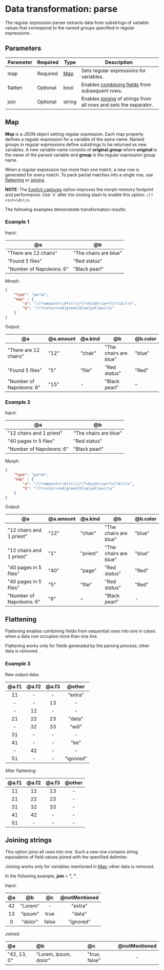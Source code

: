 # Data transformation: **parse** <!-- omit in toc -->

The regular expression parser extracts data from substrings of variable values that correspond to the named groups specified in regular expressions.

## Parameters

|Parameter|Required|Type|Description|
|-|-|-|-|
|map|Required|[Map](#map)|Sets regular expressions for variables.|
|flatten|Optional|bool|Enables [combining fields](#flattening) from subsequent rows.|
|join|Optional|string|Enables [joining](#joining-strings) of strings from all rows and sets the separator.|

## Map

**Map** is a JSON object setting regular expression. Each map property defines a regular expression for a variable of the same name. Named groups in regular expressions define substrings to be returned as new variables. A new variable name consists of **original.group** where **original** is the name of the parsed variable and **group** is the regular expression group name.

When a regular expression has more than one match, a new row is generated for every match. To pack partial matches into a single row, use [flattening](#flattening) or [joining](#joining-strings).

**NOTE**: The [Explicit captures](https://docs.microsoft.com/dotnet/standard/base-types/regular-expression-options#explicit-captures-only) option improves the morph memory footprint and performance. Use 'x' after the closing slash to enable this option: `/(?<int>\d+)/x`.

The following examples demonstrate transformation results:

### Example 1

Input:

|@a|@b|
|-|-|
|"There are 12 chairs"|"The chairs are blue"|
|"Found 5 files"|"Red status"|
|"Number of Napoleons: 6"|"Black pearl"|

Morph:

````json
{
    "type": "parse",
    "map" : {
        "a": "/(?<amount>\\d+)(\\s*(?<kind>\\w+?)s?\\b)?/x",
        "b": "/(?<color>red|green|blue|yellow)/ix"
    }
}
````

Output:

|@a|@a.amount|@a.kind|@b|@b.color|
|-|-|-|-|-|
|"There are 12 chairs"|"12"|"chair"|"The chairs are blue"|"blue"|
|"Found 5 files"|"5"|"file"|"Red status"|"Red"|
|"Number of Napoleons: 6"|"15"|-|"Black pearl"|–|

### Example 2

Input:

|@a|@b|
|-|-|
|"12 chairs and 1 priest"|"The chairs are blue"|
|"40 pages in 5 files"|"Red status"|
|"Number of Napoleons: 6"|"Black pearl"|

Morph:

````json
{
    "type": "parse",
    "map" : {
        "a": "/(?<amount>\\d+)(\\s*(?<kind>\\w+?)s?\b)?/x",
        "b": "/(?<color>red|green|blue|yellow)/ix"
    }
}
````

Output:

|@a|@a.amount|@a.kind|@b|@b.color|
|-|-|-|-|-|
|"12 chairs and 1 priest"|"12"|"chair"|"The chairs are blue"|"blue"|
|"12 chairs and 1 priest"|"1"|"priest"|"The chairs are blue"|"blue"|
|"40 pages in 5 files"|"40"|"page"|"Red status"|"Red"|
|"40 pages in 5 files"|"5"|"file"|"Red status"|"Red"|
|"Number of Napoleons: 6"|"6"|–|"Black pearl"|-|

## Flattening

Flattening enables combining fields from sequential rows into one in cases when a data row occupies more than one line.

Flattening works only for fields generated by the parsing process; other data is removed.

### Example 3

Raw output data:

| @a.f1 | @a.f2 | @a.f3 | @other |
| :-: | :-: | :-: | :-: |
| 11 | - | - | "extra" |
| - | - | 13 | - |
| - | 12 | - | - |
| 21 | 22 | 23 | "data" |
| - | 32 | 33 | "will" |
| 31 | - | - | - |
| 41 | - | - | "be" |
| - | 42 | - | - |
| 51 | - | - | "ignored" |

After flattening:

| @a.f1 | @a.f2 | @a.f3 | @other |
| :-: | :-: | :-: | :-: |
| 11 | 12 | 13 | - |
| 21 | 22 | 23 | - |
| 31 | 32 | 33 | - |
| 41 | 42 | - | - |
| 51 | - | - | - |

## Joining strings

This option joins all rows into one. Such a new row contains string equivalents of field values joined with the specified delimiter.

Joining works only for variables mentioned in [Map](#map); other data is removed.

In the following example, **join** = **", "**.

Input:

| @a | @b | @c | @notMentioned |
| :-: | :-: | :-: | :-: |
| 42 | "Lorem" | - | "extra" |
| 13 | "ipsum" | true | "data" |
| 0 | "dolor" | false | "ignored" |

Joined:

| @a | @b | @c | @notMentioned |
| :-- | :-- | :-- | :-: |
| "42, 13, 0" | "Lorem, ipsum, dolor" | "true, false" | - |
